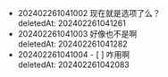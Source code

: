 - 202402261041002 现在就是选项了么？<br> deletedAt: 202402261041261
- 202402261041003 好像也不是啊<br> deletedAt: 202402261041282
- 202402261041004 - [ ] 咋用啊<br> deletedAt: 202402261042083